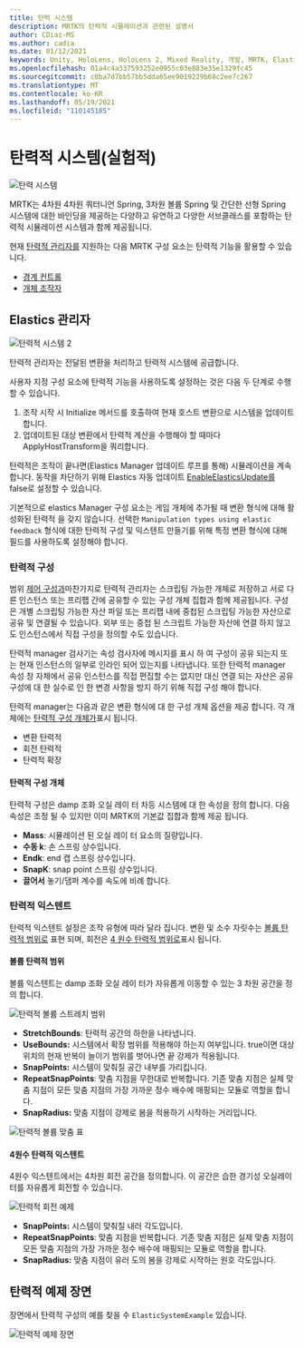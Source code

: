```yaml
---
title: 탄력 시스템
description: MRTK의 탄력적 시뮬레이션과 관련된 설명서
author: CDiaz-MS
ms.author: cadia
ms.date: 01/12/2021
keywords: Unity, HoloLens, HoloLens 2, Mixed Reality, 개발, MRTK, ElasticsSystem,
ms.openlocfilehash: 01a4c4a337593252e0955c03e883e35e1329fc45
ms.sourcegitcommit: c0ba7d7bb57bb5dda65ee9019229b68c2ee7c267
ms.translationtype: MT
ms.contentlocale: ko-KR
ms.lasthandoff: 05/19/2021
ms.locfileid: "110145185"
---
```

# <a name="elastic-system-experimental"></a>탄력적 시스템(실험적)

![탄력 시스템](../images/elastics/Elastics_Main1.gif)

MRTK는 4차원 4차원 쿼터니언 Spring, 3차원 볼륨 Spring 및 간단한 선형 Spring 시스템에 대한 바인딩을 제공하는 다양하고 유연하고 다양한 서브클래스를 포함하는 탄력적 시뮬레이션 시스템과 함께 제공됩니다.

현재 [탄력적 관리자를](xref:Microsoft.MixedReality.Toolkit.Experimental.Physics.ElasticsManager) 지원하는 다음 MRTK 구성 요소는 탄력적 기능을 활용할 수 있습니다.

- [경계 컨트롤](../ux-building-blocks/bounds-control.md)
- [개체 조작자](../ux-building-blocks/object-manipulator.md)

## <a name="elastics-manager"></a>Elastics 관리자

![탄력적 시스템 2](../images/elastics/Elastics_Main.gif)

탄력적 관리자는 전달된 변환을 처리하고 탄력적 시스템에 공급합니다.

사용자 지정 구성 요소에 탄력적 기능을 사용하도록 설정하는 것은 다음 두 단계로 수행할 수 있습니다.

1. 조작 시작 시 Initialize 메서드를 호출하여 현재 호스트 변환으로 시스템을 업데이트합니다.
1. 업데이트된 대상 변환에서 탄력적 계산을 수행해야 할 때마다 ApplyHostTransform을 쿼리합니다.

탄력적은 조작이 끝나면(Elastics Manager 업데이트 루프를 통해) 시뮬레이션을 계속합니다. 동작을 차단하기 위해 Elastics 자동 업데이트 [EnableElasticsUpdate를](xref:Microsoft.MixedReality.Toolkit.Experimental.Physics.ElasticsManager.EnableElasticsUpdate) false로 설정할 수 있습니다.

기본적으로 elastics Manager 구성 요소는 게임 개체에 추가될 때 변환 형식에 대해 활성화된 탄력적 을 갖지 않습니다.
선택한 `Manipulation types using elastic feedback` 형식에 대한 탄력적 구성 및 익스텐트 만들기를 위해 특정 변환 형식에 대해 필드를 사용하도록 설정해야 합니다.

### <a name="elastics-configurations"></a>탄력적 구성

범위 [제어 구성과](../ux-building-blocks/bounds-control.md#configuration-objects)마찬가지로 탄력적 관리자는 스크립팅 가능한 개체로 저장하고 서로 다른 인스턴스 또는 프리팹 간에 공유할 수 있는 구성 개체 집합과 함께 제공됩니다. 구성은 개별 스크립팅 가능한 자산 파일 또는 프리팹 내에 중첩된 스크립팅 가능한 자산으로 공유 및 연결될 수 있습니다. 외부 또는 중첩 된 스크립트 가능한 자산에 연결 하지 않고도 인스턴스에서 직접 구성을 정의할 수도 있습니다.

탄력적 manager 검사기는 속성 검사자에 메시지를 표시 하 여 구성이 공유 되는지 또는 현재 인스턴스의 일부로 인라인 되어 있는지를 나타냅니다. 또한 탄력적 manager 속성 창 자체에서 공유 인스턴스를 직접 편집할 수는 없지만 대신 연결 되는 자산은 공유 구성에 대 한 실수로 인 한 변경 사항을 방지 하기 위해 직접 구성 해야 합니다.

탄력적 manager는 다음과 같은 변환 형식에 대 한 구성 개체 옵션을 제공 합니다. 각 개체에는 [탄력적 구성 개체가](#elastic-configuration-object)표시 됩니다.

- 변환 탄력적
- 회전 탄력적
- 탄력적 확장

#### <a name="elastic-configuration-object"></a>탄력적 구성 개체

탄력적 구성은 damp 조화 오실 레이 터 차등 시스템에 대 한 속성을 정의 합니다.
다음 속성은 조정 될 수 있지만 이미 MRTK의 기본값 집합과 함께 제공 됩니다.

- **Mass**: 시뮬레이션 된 오실 레이 터 요소의 질량입니다.
- **수동 k**: 손 스프링 상수입니다.
- **Endk**: end 캡 스프링 상수입니다.
- **SnapK**: snap point 스프링 상수입니다.
- **끌어서** 놓기/댐퍼 계수를 속도에 비례 합니다.

### <a name="elastics-extents"></a>탄력적 익스텐트

탄력적 익스텐트 설정은 조작 유형에 따라 달라 집니다. 변환 및 소수 자릿수는 [볼륨 탄력적 범위로](#volume-elastic-extent) 표현 되며, 회전은 [4 원수 탄력적 범위로](#quaternion-elastic-extent)표시 됩니다.

#### <a name="volume-elastic-extent"></a>볼륨 탄력적 범위

볼륨 익스텐트는 damp 조화 오실 레이 터가 자유롭게 이동할 수 있는 3 차원 공간을 정의 합니다.

![탄력적 볼륨 스트레치 범위](../images/elastics/Elastics_Volume_Bounds.gif)

- **StretchBounds**: 탄력적 공간의 하한을 나타냅니다.
- **UseBounds:** 시스템에서 확장 범위를 적용해야 하는지 여부입니다. true이면 대상 위치의 현재 반복이 늘이기 범위를 벗어나면 끝 강제가 적용됩니다.
- **SnapPoints:** 시스템이 맞춰질 공간 내부를 가리킵니다.
- **RepeatSnapPoints**: 맞춤 지점을 무한대로 반복합니다. 기존 맞춤 지점은 실제 맞춤 지점이 모든 맞춤 지점의 가장 가까운 정수 배수에 매핑되는 모듈로 역할을 합니다.
- **SnapRadius:** 맞춤 지점이 강제로 봄을 적용하기 시작하는 거리입니다.

![탄력적 볼륨 맞춤 표](../images/elastics/Elastics_Volume_Snap.gif)

#### <a name="quaternion-elastic-extent"></a>4원수 탄력적 익스텐트

4원수 익스텐트에서는 4차원 회전 공간을 정의합니다. 이 공간은 습한 경기성 오실레이터를 자유롭게 회전할 수 있습니다.

![탄력적 회전 예제](../images/elastics/Elastics_Rotation.gif)

- **SnapPoints:** 시스템이 맞춰질 내러 각도입니다.
- **RepeatSnapPoints**: 맞춤 지점을 반복합니다. 기존 맞춤 지점은 실제 맞춤 지점이 모든 맞춤 지점의 가장 가까운 정수 배수에 매핑되는 모듈로 역할을 합니다.
- **SnapRadius:** 맞춤 지점이 유러 도의 봄을 강제로 시작하는 원호 각도입니다.

## <a name="elastics-example-scene"></a>탄력적 예제 장면

장면에서 탄력적 구성의 예를 찾을 수 `ElasticSystemExample` 있습니다.

![탄력적 예제 장면](../images/elastics/Elastics_Example_Scene.png)
